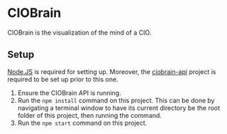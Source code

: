 # CIOBrain

CIOBrain is the visualization of the mind of a CIO.

## Setup

[Node.JS](https://nodejs.org/) is required for setting up. Moreover, the [ciobrain-api](https://github.com/CIOBrain/ciobrain-api) project is required to be set up prior to this one.

1. Ensure the CIOBrain API is running.
2. Run the `npm install` command on this project. This can be done by navigating a terminal window to have its current directory be the root folder of this project, then running the command.
3. Run the `npm start` command on this project.
